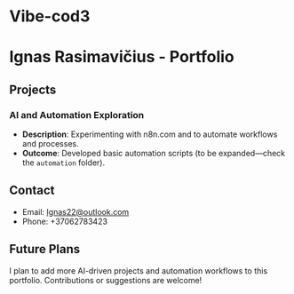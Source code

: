 # Vibe-cod3
# Ignas Rasimavičius - Portfolio


## Projects


### AI and Automation Exploration
- **Description**: Experimenting with n8n.com and to automate workflows and processes.
- **Outcome**: Developed basic automation scripts (to be expanded—check the `automation` folder).


## Contact
- Email: Ignas22@outlook.com
- Phone: +37062783423


## Future Plans
I plan to add more AI-driven projects and automation workflows to this portfolio. Contributions or suggestions are welcome!
